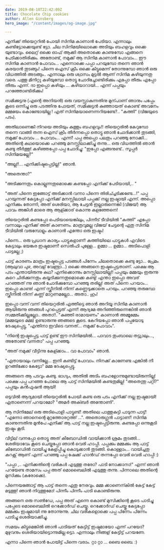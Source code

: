 ```yaml
---
date: 2019-08-18T22:42:09Z
title: Chocolate Chip cookies
author: Allen Ginsberg
hero_image: "/content/images/og-image.jpg"

---
```

എനിക്ക് തിയെറ്ററിൽ പോയി സിനിമ കാണാൻ പേടിയാ. എന്നാലും കണ്ടിട്ടോക്കെയുണ്ട് ട്ടോ. ചില സിനിമയിലൊക്കെ അടിയും ബഹളവും ഒക്കെ യുണ്ടാവും. ലൈറ്റ് ഒക്കെ ഓഫ് ആക്കി അതൊക്കെ കാണുമ്പോ എങ്ങനെ പേടിക്കാതിരിക്കും. അതോണ്ട്, നമുക്ക് ആ സിനിമ കാണാൻ പോവാം... ഈ സിനിമ കാണാൻ പോവാം... എന്നൊക്കെ പപ്പാ പറയുമ്പോ തന്നെ ഞാൻ കരയാൻ തുടങ്ങും! പിന്നെ ഐസ് ക്രീം ഒക്കെ കിട്ടുമെന്ന് തോന്നുമ്പോ ഞാൻ ഒരു വിധത്തിൽ അടങ്ങും.. എന്നാലും ഒരു ശ്വാസം മുട്ടൽ ആണ് സിനിമ കഴിയുന്നതു വരെ. പത്തു മിനിറ്റു കഴിയുമ്പോ തൊട്ടു ചോദിച്ചോണ്ടിരിക്കും എപ്പോ തീരും എപ്പോ തീരും എന്ന്. ദാ ഇപ്പൊ കഴിയും ... കഴിയാറായി... എന്ന് പപ്പയും പറഞ്ഞോണ്ടിരിക്കും!  

സമിക്കുട്ടനു (എന്റെ അനിയൻ) ഒരു വയസ്സാകുന്നതിനു മുന്പാണ് ഞാനും പപ്പേം കൂടെ ഒന്നിച്ചു ഒരു പടത്തിനു പോയത്, സമിക്കുട്ടൻ കുഞ്ഞായത് കൊണ്ട് അവനേം മമ്മയേം കൊണ്ടോയില്ല ! എത് സിനിമയാണെന്നറിയണ്ടേ?.. "കത്തി" (വിജയുടെ പടം).

അതിലാണെങ്കി നിറയെ അടിയും കുത്തും ബഹളവും!! തിയെറ്റരിൽ കേറുമ്പോ തന്നെ വാങ്ങി തന്ന ഐസ് ക്രീം തീർന്നപ്പൊ തൊട്ടു ഞാൻ ചോദിക്കാൻ തുടങ്ങി, നമുക്ക് പോവാം ... പോവാം... എന്ന്! പപ്പ അപ്പൊ പലതും പറഞ്ഞു നോക്കി... അതിന്റെ കഥയൊക്കെ പറഞ്ഞു മനസ്സിലാക്കിച്ചു തന്നു... ഒരു വിധത്തിൽ ഞാൻ കണ്ടു തീർത്തു! കഴിഞ്ഞപ്പോ പപ്പ ചോദിച്ചു: "ഇപ്പോ എങ്ങനുണ്ട്.. സൂപ്പർ സിനിമയല്ലേ?"

"അല്ല!!... എനിക്കിഷ്ടപ്പെട്ടില്ല!" ഞാൻ.

"അതെന്താ?"

"അടിക്കുന്നതും കൊല്ലുന്നതുമൊക്കെ കണ്ടപ്പോ എനിക്ക് പേടിയായി,.. "

"അത് പിന്നെ ഇങ്ങോട്ട് അടിക്കാൻ വന്നാ പിന്നെ തിരിച്ച്ചടിക്കണ്ടേ...!" പപ്പ പറയുന്നത് കേട്ടപ്പോ എനിക്ക് മനസ്സിലായി പപ്പക്ക് നല്ല ഇഷ്ടായി എന്ന്. അപ്പൊ എനിക്കും തോന്നി, അത് ശെരിയാ, ആ ചേട്ടൻ ഇല്ലാരുന്നെങ്കി (വിജയ്) ആ പാവം അങ്കിൾ മാരെ ആ ആള്ക്കാര് കൊന്നു കളഞ്ഞേനെ!

തിയെറ്റരിൽ കണ്ടപ്പോ പെടിയായെങ്കിലും, പിന്നീട് ടീവിയിൽ "കത്തി" എപ്പോ വന്നാലും എനിക്ക് അത് കാണണം. മാത്രവുമല്ല വിജയ് ചേട്ടന്റെ ഏതു സിനിമ ടീവിയിൽ വരുമ്പോളും കാണാൻ എന്തോ ഒരു ഇഷ്ടം!

പിന്നെ... ഒരു പ്രധാന കാര്യം പാട്ടുകളാണ്! കത്തിയിലെ പാട്ടുകൾ എവിടെ കേട്ടാലും ഭയങ്കര ഇഷ്ടമാണ്! സെൽഫി പുള്ളേ... ഉമ്മാ ... ഉമ്മാ... അടിപൊളി പാട്ടല്ലേ ;)

പാട്ട് കാരണം മാത്രം ഇഷ്ടപ്പെട്ട പടങ്ങൾ പിന്നേം ചിലതൊക്കെ കണ്ടു ട്ടോ... പ്രേമം (ആലുവാ പുഴ, അവള് വേണ്ട്രാ...) ഒക്കെ അങ്ങനെ ഇഷ്ടപ്പെട്ടതാണ്. പക്ഷെ ആ പടം എന്തായിരുന്നു കഥ? എനിക്കൊന്നും മനസ്സിലായില്ല!! പപ്പയും മമ്മയും ഇരുന്നു കുറെ ചിരിക്കുന്നതും കയ്യടിക്കുന്നതുമൊക്കെ കണ്ടു! എന്താ ഇപ്പൊ അവര് പറഞ്ഞത് ന്നു ഞാൻ ചോദിക്കുമ്പോ പറഞ്ഞു തരില്ല! അത് പിന്നെ പറയാം... ഇപ്പൊ കാണു! എന്ന് സ്ക്രീനിൽ നിന്ന് കണ്ണെടുക്കാതെ പറയും. പറഞ്ഞു തരുമ്പോ സ്ക്രീനിൽ നിന്ന് കണ്ണ് മാറ്റണമല്ലോ... അതാ.. ഹും!

ഇപ്പൊ വന്ന് വന്ന് തിയെറ്റരിൽ എത്തീട്ടെ ഞാൻ അറിയൂ സിനിമ കാണാൻ ആയിരുന്നു ഞങ്ങൾ പുറപ്പെട്ടത് എന്ന്! ആദ്യമേ അറിഞ്ഞിരുന്നെങ്കിൽ ഞാൻ സമ്മതിക്കില്ലല്ലോ.. അതാ!!. "കുഞ്ഞി രാമായണം" കാണാൻ അമ്മൂമ്മേം (മമ്മയുടെ മമ്മ) ഉണ്ടാരുന്നു ഞങ്ങടെ കൂടെ. കേറിയപ്പോ ഞാൻ പപ്പയോടു ദേഷ്യപ്പെട്ടു, "എന്തിനാ ഇവിടെ വന്നത്... നമുക്ക് പോവാം".

"നിന്റെ ഇഷ്ടപ്പെട്ട പാട്ട് ഉണ്ട് ഈ സിനിമയിൽ... പാവാട തുംബാലെ തട്ട്യാലും..., അതോണ്ട് വന്നതാ" പപ്പ പറഞ്ഞു.

"അത് നമുക്ക് വീട്ടിന്നു കേള്ക്കാം... വാ പോവാം" ഞാൻ.

"ഏതായാലും വന്നില്ലേ... ഇനി കണ്ടിട്ട് പോവാം. നിനക്ക് കാണേണ്ട എങ്കിൽ നീ ഉറങ്ങിക്കോ കേട്ടോ" മമ്മ ദേഷ്യപ്പെട്ടു.

അങ്ങനെ ആ പടവും കണ്ടു. ഭാഗ്യം, അതിൽ അടിം ബഹളോന്നുമുണ്ടായിരുന്നില്ല! പക്ഷെ പപ്പ പറഞ്ഞ പോലെ ആ പാട്ട് സിനിമയിൽ കണ്ടതുമില്ല! "അതെന്തു പറ്റി?" പപ്പയും കൻഫുഷൻ ആയി!

ഒടുവിൽ ആദ്യമായി തിയെറ്റരിൽ പോയി കണ്ട ഒരു പടം എനിക്ക് നല്ല ഇഷ്ടമായി! ഏതാണെന്ന് പറയാമോ? "അമർ അക്ബർ അന്തോണി".

ആ സിനിമേല് ഒരു അടിപൊളി പാട്ടുണ്ട്! അതിലെ പാത്തുകുട്ടി പാടുന്ന പാട്ട്! "എന്നോ ഞാനെന്റെ മുറ്റത്തോരറ്റത്ത് ...". അതൊരുഗ്ഗ്രൻ പാട്ടാണ്! സിനിമ കാണുന്നതിനു മുൻപേ എനിക്ക് ആ പാട്ട് നല്ല ഇഷ്ടപ്പെട്ടിരുന്നു. കണ്ടപ്പോ ഒന്നുകൂടി ഇഷ്ടം കൂടി.

വീട്ടില് വന്നപ്പോ തൊട്ടു അത് കീബോഡിൽ വായിക്കാൻ ശ്രമം തുടങ്ങി... ശേരിയാവേം കൂടെ ചെയ്തപ്പോ ഞാൻ വെരി ഹാപ്പി. പപ്പക്കും മമ്മക്കും ആ പാട്ട് കീബോഡിൽ വായിച്ചു കേള്പ്പിച്ചു കൊടുക്കാൻ തുടങ്ങി. കൊള്ളാം... വായിച്ചതു കറക്റ്റ് ആണ് എന്ന് പറഞ്ഞു പപ്പ ഷേക്ക് ഹാൻഡ് തന്നപ്പോ വെരി വെരി ഹാപ്പി :)

"പപ്പാ ,.. എനിക്കതിന്റെ വരികൾ എടുത്തു തരോ? പാടി നോക്കാനാ!" എന്ന് ഞാൻ പറയേണ്ട താമസം പപ്പ അത് മൊബൈലിൽ എടുത്തു തന്നു. പിന്നാലെ അതിന്റെ മുസിക്കും (കരോക്കെ).

 പിന്നെയങ്ങോട്ട് ആ പാട്ട് തന്നെ ഏതു നേരവും. മമ്മ ക്കാണെന്കിൽ കേട്ട് കേട്ട് മടുത്തു! ഞാൻ നിറുത്തുമോ! പിന്നീം പിന്നീം പാടി കൊണ്ടിരുന്നു.

അങ്ങനെ ഒരു സൺഡേ, പപ്പ അത് എന്നെ കൊണ്ട് മുസിക്കിന്റെ കൂടെ പാടിച്ചു പപ്പേടെ മൊബൈലിൽ റെക്കോർഡ് ചെയ്തു. റെക്കോർഡ് ചെയ്തു കേട്ടപ്പോ മമ്മക്കും ഇഷ്ടമായി ന്നു തോന്നുന്നു. ചില വരികളൊക്കെ പപ്പ പിന്നേം പിന്നേം പാടിച്ചു ശെരിയാക്കിച്ചു.

സമയം കിട്ടുമെങ്കിൽ ഞാൻ പാടിയത് കേട്ടിട്ട് ഇഷ്ടമായോ എന്ന് പറയോ? മുഴുവനും ശെരിയായിട്ടൊന്നുമില്ല ട്ടൊ. എന്നാലും നിങ്ങള് കേട്ടിട്ട് പറയണേ.

എന്നാ പിന്നെ ഞാൻ പോയിട്ട് പിന്നെ വരാം. റ്റാ റ്റാ ... ബൈ ബൈ. :)